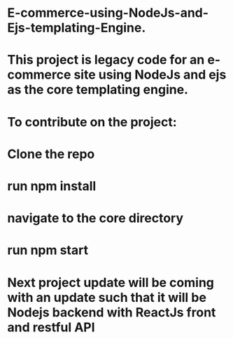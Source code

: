 # E-commerce-using-NodeJs-and-Ejs-templating-Engine.

# This project is legacy code for an e-commerce site using NodeJs and ejs as the core templating engine.

# To contribute on the project:

# Clone the repo
# run npm install
# navigate to the core directory
# run npm start

# Next project update will be coming with an update such that it will be Nodejs backend with ReactJs front and restful API

